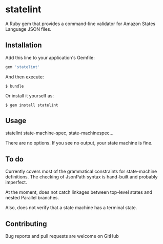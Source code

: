 # statelint
A Ruby gem that provides a command-line validator for Amazon States Language JSON files. 

## Installation

Add this line to your application's Gemfile:

```ruby
gem 'statelint'
```

And then execute:

    $ bundle

Or install it yourself as:

    $ gem install statelint

## Usage

statelint state-machine-spec, state-machinespec...

There are no options. If you see no output, your state machine is fine.

## To do

Currently covers most of the grammatical constraints for state-machine 
definitions.  The checking of JsonPath syntax is hand-built and probably
imperfect.

At the moment, does not catch linkages between top-level states
and nested Parallel branches.

Also, does not verify that a state machine has a terminal state.

## Contributing

Bug reports and pull requests are welcome on GitHub 

